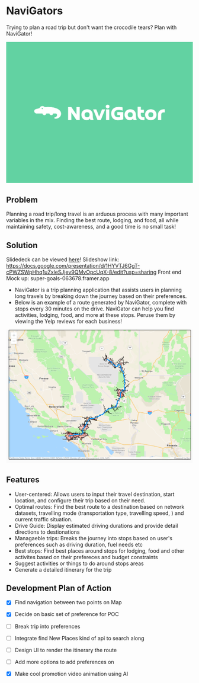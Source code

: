 # NaviGators
Trying to plan a road trip but don't want the crocodile tears? Plan with NaviGator!

![Trying to plan a road trip with your friends, but don't want the crocodile tears?!](/assets/images/nav-logo.png "Navigator")

## Problem
Planning a road trip/long travel is an arduous process with many important variables in the mix. Finding the best route, lodging, and food, all while maintaining safety, cost-awareness, and a good time is no small task! 

## Solution 

Slidedeck can be viewed [here]([url](https://docs.google.com/presentation/d/1HYVTJ6GgT-cPWZSWpHhq1uZxleSJjev9QMvOpcUqX-8/edit?usp=sharing))!
Slideshow link: https://docs.google.com/presentation/d/1HYVTJ6GgT-cPWZSWpHhq1uZxleSJjev9QMvOpcUqX-8/edit?usp=sharing
Front end Mock up: super-goals-063678.framer.app

- NaviGator is a trip planning application that assists users in planning long travels by breaking down the journey based on their preferences.
- Below is an example of a route generated by NaviGator, complete with stops every 30 minutes on the drive. NaviGator can help you find activities, lodging, food, and more at these stops. Peruse them by viewing the Yelp reviews for each business!

![Here is an awesome advise generated by NaviGator?!](/assets/images/UserSuggestion.PNG "User Result")

## Features

- User-centered: Allows users to input their travel destination, start location, and configure their trip based on their need.
- Optimal routes: Find the best route to a destination based on network datasets, travelling mode (transportation type, travelling speed, ) and current traffic situation.
- Drive Guide: Display estimated driving durations and provide detail directions to destionations
- Managaeble trips: Breaks the journey into stops based on user's preferences such as driving duration, fuel needs etc 
- Best stops: Find best places around stops for lodging, food and other activites based on their prefereces and budget constraints
- Suggest activities or things to do around stops areas 
- Generate a detailed itinerary for the trip

## Development Plan of Action 
- [x] Find navigation between two points on Map 
- [X] Decide on basic set of preference for POC
- [ ] Break trip into preferences 
- [ ] Integrate find New Places kind of api to search along 
- [ ] Design UI to render the itinerary the route 
- [ ] Add more options to add preferences on
- [X] Make cool promotion video animation using AI

